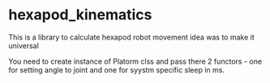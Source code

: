 # hexapod_kinematics
 This is a library to calculate hexapod robot movement
 idea was to make it universal

 You need to create instance of Platorm clss and pass there 2 functors - one for setting angle to joint and one for syystm specific sleep in ms.

